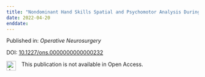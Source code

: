 ```yaml
---
title: "Nondominant Hand Skills Spatial and Psychomotor Analysis During a Complex Virtual Reality Neurosurgical Task—A Case Series Study"
date: 2022-04-20
enddate:
---
```


Published in: *Operative Neurosurgery*

DOI: [10.1227/ons.0000000000000232](https://doi.org/10.1227/ons.0000000000000232)

<img src="https://upload.wikimedia.org/wikipedia/commons/thumb/0/0e/Closed_Access_logo_transparent.svg/1200px-Closed_Access_logo_transparent.svg.png" alt="drawing" width="25" align="left"/> &nbsp;&nbsp;&nbsp;This publication is not available in Open Access.


